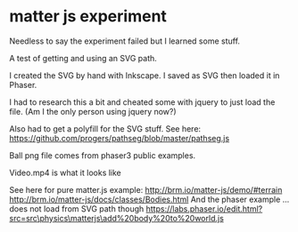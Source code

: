 
# matter js experiment

Needless to say the experiment failed but I learned some stuff.

A test of getting and using an SVG path.

I created the SVG by hand with Inkscape. I saved as SVG then loaded it in Phaser.

I had to research this a bit and cheated some with jquery to just load the file. (Am I the only person using jquery now?)

Also had to get a polyfill for the SVG stuff. See here: https://github.com/progers/pathseg/blob/master/pathseg.js

Ball png file comes from phaser3 public examples.

Video.mp4 is what it looks like

See here for pure matter.js example: http://brm.io/matter-js/demo/#terrain
http://brm.io/matter-js/docs/classes/Bodies.html
And the phaser example ... does not load from SVG path though
https://labs.phaser.io/edit.html?src=src\physics\matterjs\add%20body%20to%20world.js